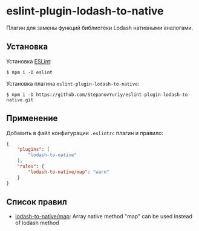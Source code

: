 # eslint-plugin-lodash-to-native

Плагин для замены функций библиотеки Lodash нативными аналогами.

## Установка

Установка [ESLint](http://eslint.org):

```
$ npm i -D eslint
```

Установка плагина `eslint-plugin-lodash-to-native`:

```
$ npm i -D https://github.com/StepanovYuriy/eslint-plugin-lodash-to-native.git
```

## Применение

Добавить в файл конфигурации `.eslintrc` плагин и правило:

```json
{
    "plugins": [
        "lodash-to-native"
    ],
    "rules": {
        "lodash-to-native/map": "warn"
    }
}
```

## Список правил

+ [lodash-to-native/map](./docs/rules/map.md): Array native method "map" can be used instead of lodash method
